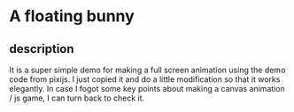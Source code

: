 # A floating bunny

## description
It is a super simple demo for making a full screen animation using the demo code from pixijs. I just copied it and do a little modification so that it works elegantly. In case I fogot some key points about making a canvas animation / js game, I can turn back to check it.